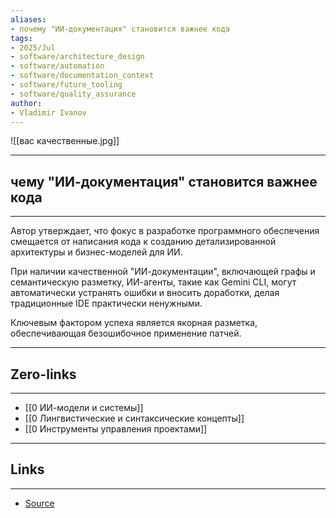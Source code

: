 ```yaml
---
aliases: 
- почему "ИИ-документация" становится важнее кода 
tags:
- 2025/Jul
- software/architecture_design
- software/automation
- software/documentation_context
- software/future_tooling
- software/quality_assurance
author:
- Vladimir Ivanov
---
```

![[вас качественные.jpg]]

-----
##  чему "ИИ-документация" становится важнее кода 
-----
Автор утверждает, что фокус в разработке программного обеспечения смещается от написания кода к созданию детализированной архитектуры и бизнес-моделей для ИИ. 

При наличии качественной "ИИ-документации", включающей графы и семантическую разметку, ИИ-агенты, такие как Gemini CLI, могут автоматически устранять ошибки и вносить доработки, делая традиционные IDE практически ненужными. 

Ключевым фактором успеха является якорная разметка, обеспечивающая безошибочное применение патчей.

---
## Zero-links
---
- [[0 ИИ-модели и системы]]
- [[0 Лингвистические и синтаксические концепты]]
- [[0 Инструменты управления проектами]]

---
## Links
---
- [Source](https://t.me/turboproject/1884)